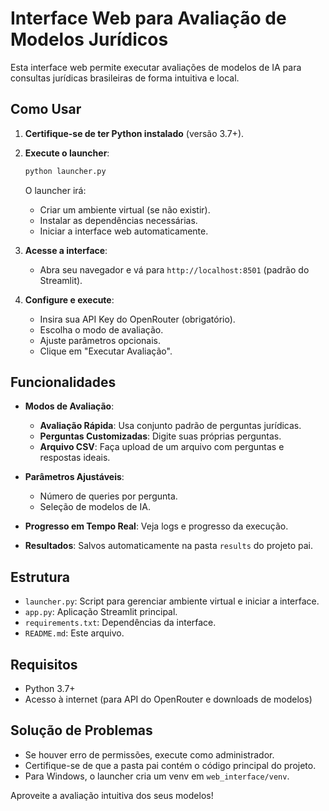 # Interface Web para Avaliação de Modelos Jurídicos

Esta interface web permite executar avaliações de modelos de IA para consultas jurídicas brasileiras de forma intuitiva e local.

## Como Usar

1. **Certifique-se de ter Python instalado** (versão 3.7+).

2. **Execute o launcher**:
   ```bash
   python launcher.py
   ```

   O launcher irá:
   - Criar um ambiente virtual (se não existir).
   - Instalar as dependências necessárias.
   - Iniciar a interface web automaticamente.

3. **Acesse a interface**:
   - Abra seu navegador e vá para `http://localhost:8501` (padrão do Streamlit).

4. **Configure e execute**:
   - Insira sua API Key do OpenRouter (obrigatório).
   - Escolha o modo de avaliação.
   - Ajuste parâmetros opcionais.
   - Clique em "Executar Avaliação".

## Funcionalidades

- **Modos de Avaliação**:
  - **Avaliação Rápida**: Usa conjunto padrão de perguntas jurídicas.
  - **Perguntas Customizadas**: Digite suas próprias perguntas.
  - **Arquivo CSV**: Faça upload de um arquivo com perguntas e respostas ideais.

- **Parâmetros Ajustáveis**:
  - Número de queries por pergunta.
  - Seleção de modelos de IA.

- **Progresso em Tempo Real**: Veja logs e progresso da execução.

- **Resultados**: Salvos automaticamente na pasta `results` do projeto pai.

## Estrutura

- `launcher.py`: Script para gerenciar ambiente virtual e iniciar a interface.
- `app.py`: Aplicação Streamlit principal.
- `requirements.txt`: Dependências da interface.
- `README.md`: Este arquivo.

## Requisitos

- Python 3.7+
- Acesso à internet (para API do OpenRouter e downloads de modelos)

## Solução de Problemas

- Se houver erro de permissões, execute como administrador.
- Certifique-se de que a pasta pai contém o código principal do projeto.
- Para Windows, o launcher cria um venv em `web_interface/venv`.

Aproveite a avaliação intuitiva dos seus modelos!